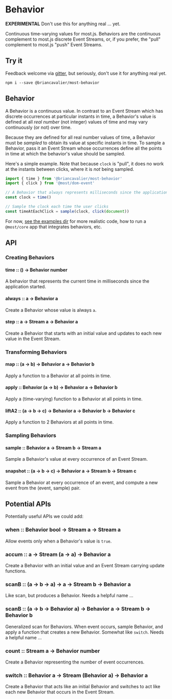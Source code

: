 # Behavior

**EXPERIMENTAL** Don't use this for anything real ... yet.

Continuous time-varying values for most.js.  Behaviors are the continuous complement to most.js discrete Event Streams, or, if you prefer, the "pull" complement to most.js "push" Event Streams.

## Try it

Feedback welcome via [gitter](https://gitter.im/cujojs/most), but seriously, don't use it for anything real yet.

```
npm i --save @briancavalier/most-behavior
```

## Behavior

A Behavior is a continuous value.  In contrast to an Event Stream which has discrete occurrences at particular instants in time, a Behavior's value is defined at all *real number* (not integer) values of time and may vary continuously (or not) over time.

Because they are defined for all real number values of time, a Behavior must be *sampled* to obtain its value at specific instants in time.  To sample a Behavior, pass it an Event Stream whose occurrences define all the points in time at which the behavior's value should be sampled.

Here's a simple example.  Note that because `clock` is "pull", it does no work at the instants between clicks, where it is *not* being sampled.

```js
import { time } from '@briancavalier/most-behavior'
import { click } from '@most/dom-event'

// A Behavior that always represents milliseconds since the application started
const clock = time()

// Sample the clock each time the user clicks
const timeAtEachClick = sample(clock, click(document))
```

For now, [see the examples dir](examples) for more realistic code, how to run a `@most/core` app that integrates behaviors, etc.

## API

### Creating Behaviors

#### time :: () &rarr; Behavior number

A behavior that represents the current time in milliseconds since the application started.

#### always :: a &rarr; Behavior a

Create a Behavior whose value is always `a`.

#### step :: a &rarr; Stream a &rarr; Behavior a

Create a Behavior that starts with an initial value and updates to each new value in the Event Stream.

### Transforming Behaviors

#### map :: (a &rarr; b) &rarr; Behavior a &rarr; Behavior b

Apply a function to a Behavior at all points in time.

#### apply :: Behavior (a &rarr; b) &rarr; Behavior a &rarr; Behavior b

Apply a (time-varying) function to a Behavior at all points in time.

#### liftA2 :: (a &rarr; b &rarr; c) &rarr; Behavior a &rarr; Behavior b &rarr; Behavior c

Apply a function to 2 Behaviors at all points in time.

### Sampling Behaviors

#### sample :: Behavior a &rarr; Stream b &rarr; Stream a

Sample a Behavior's value at every occurrence of an Event Stream.

#### snapshot :: (a &rarr; b &rarr; c) &rarr; Behavior a &rarr; Stream b &rarr; Stream c

Sample a Behavior at every occurrence of an event, and compute a new event from the (event, sample) pair.

## Potential APIs

Potentially useful APIs we could add:

### when :: Behavior bool &rarr; Stream a &rarr; Stream a

Allow events only when a Behavior's value is `true`.

### accum :: a &rarr; Stream (a &rarr; a) &rarr; Behavior a

Create a Behavior with an initial value and an Event Stream carrying update functions.

### scanB :: (a &rarr; b &rarr; a) &rarr; a &rarr; Stream b &rarr; Behavior a

Like scan, but produces a Behavior.  Needs a helpful name ...

### scanB :: (a &rarr; b &rarr; Behavior a) &rarr; Behavior a &rarr; Stream b &rarr; Behavior b

Generalized scan for Behaviors.  When event occurs, sample Behavior, and apply a function that creates a new Behavior.  Somewhat like `switch`.  Needs a helpful name ...

### count :: Stream a &rarr; Behavior number

Create a Behavior representing the number of event occurrences.

### switch :: Behavior a &rarr; Stream (Behavior a) &rarr; Behavior a

Create a Behavior that acts like an initial Behavior and switches to act like each new Behavior that occurs in the Event Stream.

